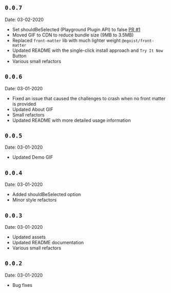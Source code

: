 ## `0.0.7`
Date: 03-02-2020

- Set shouldBeSelected (Playground Plugin API) to false [PR #1](https://github.com/gojutin/playground-plugin-challenges/pull/1)
- Moved GIF to CDN to reduce bundle size (9MB to 3.5MB)
- Replaced `front-matter` lib with much lighter weight `@egoist/front-matter`
- Updated README with the single-click install approach and `Try It Now` Button
- Various small refactors

## `0.0.6`
Date: 03-01-2020

- Fixed an issue that caused the challenges to crash when no front matter is provided
- Updated About GIF
- Small refactors
- Updated README with more detailed usage information

## `0.0.5`
Date: 03-01-2020

- Updated Demo GIF

## `0.0.4`
Date: 03-01-2020

- Added shouldBeSelected option
- Minor style refactors

## `0.0.3`
Date: 03-01-2020

- Updated assets
- Updated README documentation
- Various small refactors

## `0.0.2`
Date: 03-01-2020

- Bug fixes
